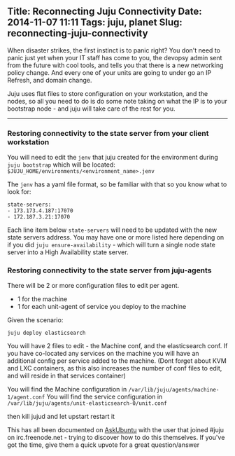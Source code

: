Title: Reconnecting Juju Connectivity
Date: 2014-11-07 11:11
Tags: juju, planet
Slug: reconnecting-juju-connectivity
---
When disaster strikes, the first instinct is to panic right? You don't need to panic just yet when your IT staff has come to you, the devopsy admin sent from the future with cool tools, and tells you that there is a new networking policy change. And every one of your units are going to under go an IP Refresh, and domain change. 

Juju uses flat files to store configuration on your workstation, and the nodes, so all you need to do is do some note taking on what the IP is to your bootstrap node - and juju will take care of the rest for you.

---


### Restoring connectivity to the state server from your client workstation

You will need to edit the `jenv` that juju created for the environment during `juju bootstrap` which will be located: `$JUJU_HOME/environments/<environment_name>.jenv`

The `jenv` has a yaml file format, so be familiar with that so you know what to look for:

    state-servers:
    - 173.173.4.187:17070
    - 172.187.3.21:17070

Each line item below `state-servers` will need to be updated with the new state servers address. You may have one or more listed here depending on if you did `juju ensure-availability` - which will turn a single node state server into a High Availability state server.

### Restoring connectivity to the state server from juju-agents

There will be 2 or more configuration files to edit per agent. 

 - 1 for the machine
 - 1 for each unit-agent of service you deploy to the machine

Given the scenario:

    juju deploy elasticsearch

You will have 2 files to edit - the Machine conf, and the elasticsearch conf. If you have co-located any services on the machine you will have an additional config per service added to the machine. (Dont forget about KVM and LXC containers, as this also increases the number of conf files to edit, and will reside in that services container)

You will find the Machine configuration in `/var/lib/juju/agents/machine-1/agent.conf` 
You will find the service configuration in `/var/lib/juju/agents/unit-elasticsearch-0/unit.conf`

 then kill jujud and let upstart restart it


This has all been documented on [AskUbuntu](http://askubuntu.com/questions/540209/ip-domainname-of-juju-master-or-slaves-changes) with the user that joined #juju on irc.freenode.net - trying to discover how to do this themselves. If you've got the time, give them a quick upvote for a great question/answer

